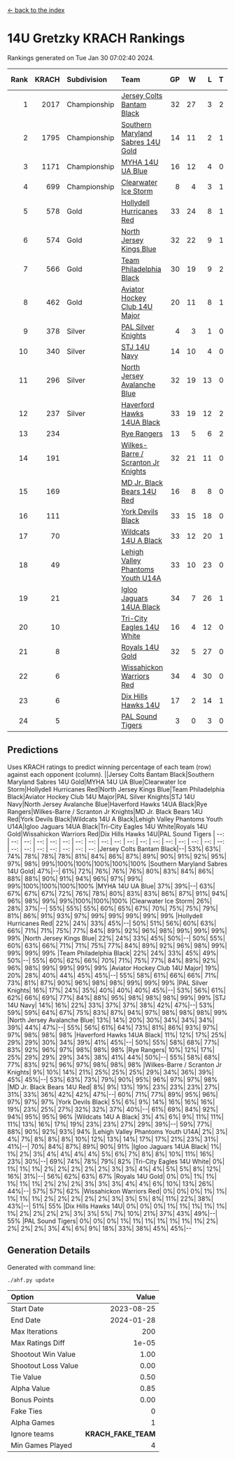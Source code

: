 [<- back to the index](readme.md)
# 14U Gretzky KRACH Rankings
Rankings generated on Tue Jan 30 07:02:40 2024.

Rank|KRACH|Subdivision|Team|GP|W|L|T|OTW|OTL|SoS|Exp Wins|Win Diff
---:|---:|:---|:---|---:|---:|---:|---:|---:|---:|---:|---:|---:
1|2017|Championship|[Jersey Colts Bantam Black](https://gamesheetstats.com/seasons/3659/teams/140580/schedule)|32|27|3|2|2|0|337|28.8|-0.0
2|1795|Championship|[Southern Maryland Sabres 14U Gold](https://gamesheetstats.com/seasons/3659/teams/140588/schedule)|14|11|2|1|0|0|452|12.3|-0.0
3|1171|Championship|[MYHA 14U UA Blue](https://gamesheetstats.com/seasons/3659/teams/140583/schedule)|16|12|4|0|2|2|467|12.8|-0.0
4|699|Championship|[Clearwater Ice Storm](https://gamesheetstats.com/seasons/3659/teams/142500/schedule)|8|4|3|1|0|0|752|5.3|-0.0
5|578|Gold|[Hollydell Hurricanes Red](https://gamesheetstats.com/seasons/3659/teams/140578/schedule)|33|24|8|1|1|1|343|25.4|0.0
6|574|Gold|[North Jersey Kings Blue](https://gamesheetstats.com/seasons/3659/teams/140585/schedule)|32|22|9|1|3|1|420|23.3|-0.0
7|566|Gold|[Team Philadelphia Black](https://gamesheetstats.com/seasons/3659/teams/140590/schedule)|30|19|9|2|2|2|510|20.8|-0.0
8|462|Gold|[Aviator Hockey Club 14U Major](https://gamesheetstats.com/seasons/3659/teams/140575/schedule)|20|11|8|1|1|1|676|12.3|-0.0
9|378|Silver|[PAL Silver Knights](https://gamesheetstats.com/seasons/3659/teams/140614/schedule)|4|3|1|0|0|0|189|3.8|-0.0
10|340|Silver|[STJ 14U Navy](https://gamesheetstats.com/seasons/3659/teams/140589/schedule)|14|10|4|0|0|1|297|10.9|0.0
11|296|Silver|[North Jersey Avalanche Blue](https://gamesheetstats.com/seasons/3659/teams/140584/schedule)|32|19|13|0|0|1|469|19.9|0.0
12|237|Silver|[Haverford Hawks 14UA Black](https://gamesheetstats.com/seasons/3659/teams/140577/schedule)|33|19|12|2|0|3|349|20.9|0.0
13|234||[Rye Rangers](https://gamesheetstats.com/seasons/3659/teams/140587/schedule)|13|5|6|2|1|1|602|6.9|0.0
14|191||[Wilkes-Barre / Scranton Jr Knights](https://gamesheetstats.com/seasons/3659/teams/140593/schedule)|32|21|11|0|2|0|213|21.9|0.0
15|169||[MD Jr. Black Bears 14U Red](https://gamesheetstats.com/seasons/3659/teams/140581/schedule)|16|8|8|0|0|1|276|8.9|0.0
16|111||[York Devils Black](https://gamesheetstats.com/seasons/3659/teams/140595/schedule)|33|15|18|0|2|0|402|15.9|0.0
17|70||[Wildcats 14U A Black](https://gamesheetstats.com/seasons/3659/teams/140592/schedule)|33|12|20|1|1|2|453|13.4|0.0
18|49||[Lehigh Valley Phantoms Youth U14A](https://gamesheetstats.com/seasons/3659/teams/140582/schedule)|33|10|23|0|0|0|416|10.9|0.0
19|21||[Igloo Jaguars 14UA Black](https://gamesheetstats.com/seasons/3659/teams/140579/schedule)|34|7|26|1|0|0|459|8.4|0.0
20|10||[Tri-City Eagles 14U White](https://gamesheetstats.com/seasons/3659/teams/140591/schedule)|16|4|12|0|0|0|161|4.9|0.0
21|8||[Royals 14U Gold](https://gamesheetstats.com/seasons/3659/teams/140586/schedule)|32|5|27|0|0|1|164|5.9|0.0
22|6||[Wissahickon Warriors Red](https://gamesheetstats.com/seasons/3659/teams/140594/schedule)|34|4|30|0|0|0|220|4.9|0.0
23|6||[Dix Hills Hawks 14U](https://gamesheetstats.com/seasons/3659/teams/140576/schedule)|17|2|14|1|0|0|292|3.4|0.0
24|5||[PAL Sound Tigers](https://gamesheetstats.com/seasons/3659/teams/140615/schedule)|3|0|3|0|0|0|235|0.9|0.0

## Predictions
Uses KRACH ratings to predict winning percentage of each team (row) against each opponent (column).
||Jersey Colts Bantam Black|Southern Maryland Sabres 14U Gold|MYHA 14U UA Blue|Clearwater Ice Storm|Hollydell Hurricanes Red|North Jersey Kings Blue|Team Philadelphia Black|Aviator Hockey Club 14U Major|PAL Silver Knights|STJ 14U Navy|North Jersey Avalanche Blue|Haverford Hawks 14UA Black|Rye Rangers|Wilkes-Barre / Scranton Jr Knights|MD Jr. Black Bears 14U Red|York Devils Black|Wildcats 14U A Black|Lehigh Valley Phantoms Youth U14A|Igloo Jaguars 14UA Black|Tri-City Eagles 14U White|Royals 14U Gold|Wissahickon Warriors Red|Dix Hills Hawks 14U|PAL Sound Tigers
| --: | --: | --: | --: | --: | --: | --: | --: | --: | --: | --: | --: | --: | --: | --: | --: | --: | --: | --: | --: | --: | --: | --: | --: | --: 
|Jersey Colts Bantam Black|--| 53%| 63%| 74%| 78%| 78%| 78%| 81%| 84%| 86%| 87%| 89%| 90%| 91%| 92%| 95%| 97%| 98%| 99%|100%|100%|100%|100%|100%
|Southern Maryland Sabres 14U Gold| 47%|--| 61%| 72%| 76%| 76%| 76%| 80%| 83%| 84%| 86%| 88%| 88%| 90%| 91%| 94%| 96%| 97%| 99%| 99%|100%|100%|100%|100%
|MYHA 14U UA Blue| 37%| 39%|--| 63%| 67%| 67%| 67%| 72%| 76%| 78%| 80%| 83%| 83%| 86%| 87%| 91%| 94%| 96%| 98%| 99%| 99%|100%|100%|100%
|Clearwater Ice Storm| 26%| 28%| 37%|--| 55%| 55%| 55%| 60%| 65%| 67%| 70%| 75%| 75%| 79%| 81%| 86%| 91%| 93%| 97%| 99%| 99%| 99%| 99%| 99%
|Hollydell Hurricanes Red| 22%| 24%| 33%| 45%|--| 50%| 51%| 56%| 60%| 63%| 66%| 71%| 71%| 75%| 77%| 84%| 89%| 92%| 96%| 98%| 99%| 99%| 99%| 99%
|North Jersey Kings Blue| 22%| 24%| 33%| 45%| 50%|--| 50%| 55%| 60%| 63%| 66%| 71%| 71%| 75%| 77%| 84%| 89%| 92%| 96%| 98%| 99%| 99%| 99%| 99%
|Team Philadelphia Black| 22%| 24%| 33%| 45%| 49%| 50%|--| 55%| 60%| 62%| 66%| 70%| 71%| 75%| 77%| 84%| 89%| 92%| 96%| 98%| 99%| 99%| 99%| 99%
|Aviator Hockey Club 14U Major| 19%| 20%| 28%| 40%| 44%| 45%| 45%|--| 55%| 58%| 61%| 66%| 66%| 71%| 73%| 81%| 87%| 90%| 96%| 98%| 98%| 99%| 99%| 99%
|PAL Silver Knights| 16%| 17%| 24%| 35%| 40%| 40%| 40%| 45%|--| 53%| 56%| 61%| 62%| 66%| 69%| 77%| 84%| 88%| 95%| 98%| 98%| 98%| 99%| 99%
|STJ 14U Navy| 14%| 16%| 22%| 33%| 37%| 37%| 38%| 42%| 47%|--| 53%| 59%| 59%| 64%| 67%| 75%| 83%| 87%| 94%| 97%| 98%| 98%| 98%| 99%
|North Jersey Avalanche Blue| 13%| 14%| 20%| 30%| 34%| 34%| 34%| 39%| 44%| 47%|--| 55%| 56%| 61%| 64%| 73%| 81%| 86%| 93%| 97%| 97%| 98%| 98%| 98%
|Haverford Hawks 14UA Black| 11%| 12%| 17%| 25%| 29%| 29%| 30%| 34%| 39%| 41%| 45%|--| 50%| 55%| 58%| 68%| 77%| 83%| 92%| 96%| 97%| 98%| 98%| 98%
|Rye Rangers| 10%| 12%| 17%| 25%| 29%| 29%| 29%| 34%| 38%| 41%| 44%| 50%|--| 55%| 58%| 68%| 77%| 83%| 92%| 96%| 97%| 98%| 98%| 98%
|Wilkes-Barre / Scranton Jr Knights|  9%| 10%| 14%| 21%| 25%| 25%| 25%| 29%| 34%| 36%| 39%| 45%| 45%|--| 53%| 63%| 73%| 79%| 90%| 95%| 96%| 97%| 97%| 98%
|MD Jr. Black Bears 14U Red|  8%|  9%| 13%| 19%| 23%| 23%| 23%| 27%| 31%| 33%| 36%| 42%| 42%| 47%|--| 60%| 71%| 77%| 89%| 95%| 96%| 97%| 97%| 97%
|York Devils Black|  5%|  6%|  9%| 14%| 16%| 16%| 16%| 19%| 23%| 25%| 27%| 32%| 32%| 37%| 40%|--| 61%| 69%| 84%| 92%| 94%| 95%| 95%| 96%
|Wildcats 14U A Black|  3%|  4%|  6%|  9%| 11%| 11%| 11%| 13%| 16%| 17%| 19%| 23%| 23%| 27%| 29%| 39%|--| 59%| 77%| 88%| 90%| 92%| 93%| 94%
|Lehigh Valley Phantoms Youth U14A|  2%|  3%|  4%|  7%|  8%|  8%|  8%| 10%| 12%| 13%| 14%| 17%| 17%| 21%| 23%| 31%| 41%|--| 70%| 84%| 87%| 89%| 90%| 91%
|Igloo Jaguars 14UA Black|  1%|  1%|  2%|  3%|  4%|  4%|  4%|  4%|  5%|  6%|  7%|  8%|  8%| 10%| 11%| 16%| 23%| 30%|--| 69%| 74%| 78%| 79%| 82%
|Tri-City Eagles 14U White|  0%|  1%|  1%|  1%|  2%|  2%|  2%|  2%|  2%|  3%|  3%|  4%|  4%|  5%|  5%|  8%| 12%| 16%| 31%|--| 56%| 62%| 63%| 67%
|Royals 14U Gold|  0%|  0%|  1%|  1%|  1%|  1%|  1%|  2%|  2%|  2%|  3%|  3%|  3%|  4%|  4%|  6%| 10%| 13%| 26%| 44%|--| 57%| 57%| 62%
|Wissahickon Warriors Red|  0%|  0%|  0%|  1%|  1%|  1%|  1%|  1%|  2%|  2%|  2%|  2%|  2%|  3%|  3%|  5%|  8%| 11%| 22%| 38%| 43%|--| 51%| 55%
|Dix Hills Hawks 14U|  0%|  0%|  0%|  1%|  1%|  1%|  1%|  1%|  1%|  2%|  2%|  2%|  2%|  3%|  3%|  5%|  7%| 10%| 21%| 37%| 43%| 49%|--| 55%
|PAL Sound Tigers|  0%|  0%|  0%|  1%|  1%|  1%|  1%|  1%|  1%|  1%|  2%|  2%|  2%|  2%|  3%|  4%|  6%|  9%| 18%| 33%| 38%| 45%| 45%|--

## Generation Details

Generated with command line:
```
./ahf.py update
```

| Option | Value |
| :----- | ----: |
| Start Date | 2023-08-25 |
| End Date | 2024-01-28 |
| Max Iterations | 200 |
| Max Ratings Diff | 1e-05 |
| Shootout Win Value | 1.00 |
| Shootout Loss Value | 0.00 |
| Tie Value | 0.50 |
| Alpha Value | 0.85 |
| Bonus Points | 0.00 |
| Fake Ties | 0 |
| Alpha Games | 1 |
| Ignore teams | __KRACH_FAKE_TEAM__ |
| Min Games Played | 4 |

